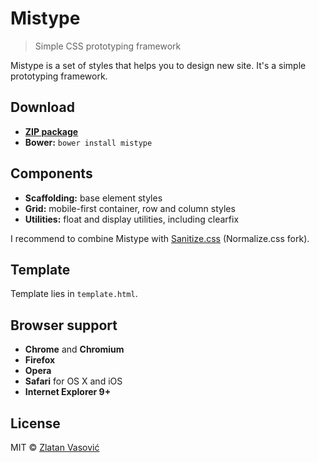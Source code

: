 # Mistype

> Simple CSS prototyping framework

Mistype is a set of styles that helps you to design new site. It's a simple
prototyping framework.

## Download

- [**ZIP package**](https://github.com/ZDroid/sanitize.css/archive/master.zip)
- **Bower:** `bower install mistype`

## Components

- **Scaffolding:** base element styles
- **Grid:** mobile-first container, row and column styles
- **Utilities:** float and display utilities, including clearfix

I recommend to combine Mistype with
[Sanitize.css](https://github.com/necolas/normalize.css) (Normalize.css fork).

## Template

Template lies in `template.html`.

## Browser support

- **Chrome** and **Chromium**
- **Firefox**
- **Opera**
- **Safari** for OS X and iOS
- **Internet Explorer 9+**

## License

MIT &copy; [Zlatan Vasović](https://github.com/ZDroid)
